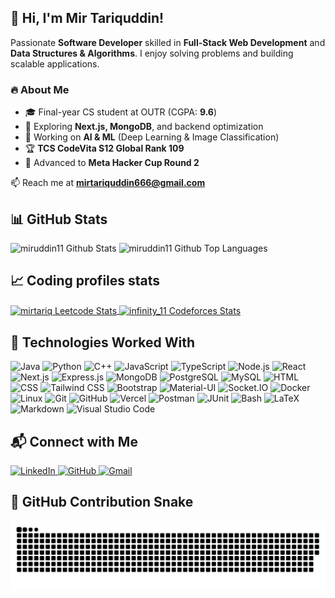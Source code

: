 ## 👋 Hi, I'm Mir Tariquddin!

<p>
  Passionate <strong>Software Developer</strong> skilled in <strong>Full-Stack Web Development</strong> and <strong>Data Structures & Algorithms</strong>. I enjoy solving problems and building scalable applications.
</p>

<h3>🔥 About Me</h3>
<ul>
  <li>🎓 Final-year CS student at OUTR (CGPA: <strong>9.6</strong>)</li>
  <li>🚀 Exploring <strong>Next.js, MongoDB</strong>, and backend optimization</li>
  <li>🤖 Working on <strong>AI & ML</strong> (Deep Learning & Image Classification)</li>
  <li>🏆 <strong>TCS CodeVita S12 Global Rank 109</strong></li>
  <li>🏅 Advanced to <strong>Meta Hacker Cup Round 2</strong></li>
</ul>

<p>📫 Reach me at <a href="mailto:mirtariquddin666@gmail.com"><strong>mirtariquddin666@gmail.com</strong></a></p>

## 📊 GitHub Stats

<span>
<img height="174" src="https://github-readme-stats.vercel.app/api?username=miruddin11&show_icons=true&hide=contribs&theme=github_dark&border_color=30363d)" alt="miruddin11 Github Stats" />
<img height="174" src="https://github-readme-stats.vercel.app/api/top-langs/?username=miruddin11&layout=compact&langs_count=6&theme=github_dark&border_color=30363d&size_weight=0.5&count_weight=0.5&hide=css" alt="miruddin11 Github Top Languages" />
</span>

## 📈 Coding profiles stats

<a href="https://leetcode.com/mirtariq">
<img align="center" height="322" src="https://leetcard.jacoblin.cool/mirtariq?theme=dark&font=noto_sans&ext=contest&sheets=https://gist.githubusercontent.com/RedHeadphone/5e715e284c89cace8f5fa09f7fb930b8/raw/164541033f8ae34e5ef6789c0d1ee627ece80f01/leetcode_stats_card.css" alt="mirtariq Leetcode Stats"/>
</a>
<a href="https://codeforces.com/profile/Nirmali18">
<img align="center" height="322" src="https://codeforces-readme-stats.vercel.app/api/card?username=infinity_11&theme=github_dark&force_username=true&border_color=30363d" alt="infinity_11 Codeforces Stats"/>
</a>

## 🧩 Technologies Worked With

<p>
<img alt="Java" src="https://img.shields.io/badge/Java-e6712c?logo=Java&logoColor=white">
<img alt="Python" src="https://img.shields.io/badge/Python-3f7cad.svg?logo=python&logoColor=white">
<img alt="C++" src="https://img.shields.io/badge/C%2B%2B-00599C?logo=c%2B%2B&logoColor=white">
<img alt="JavaScript" src="https://img.shields.io/badge/JavaScript-20232A.svg?logo=javascript&logoColor=F7DF1E">
<img alt="TypeScript" src="https://img.shields.io/badge/TypeScript-007ACC.svg?logo=typescript&logoColor=white">
<img alt="Node.js" src="https://img.shields.io/badge/Node.js-58af50.svg?logo=node.js&logoColor=white">
<img alt="React" src="https://img.shields.io/badge/React-20232A?logo=react&logoColor=61DAFB">
<img alt="Next.js" src="https://img.shields.io/badge/Next.js-000000.svg?logo=next.js&logoColor=white">
<img alt="Express.js" src="https://img.shields.io/badge/Express.js-404D59.svg?logo=express&logoColor=white">
<img alt="MongoDB" src="https://img.shields.io/badge/MongoDB-5baa43.svg?logo=mongodb&logoColor=white">
<img alt="PostgreSQL" src="https://img.shields.io/badge/PostgreSQL-316192.svg?logo=postgresql&logoColor=white">
<img alt="MySQL" src="https://img.shields.io/badge/MySQL-2e7690?logo=mysql&logoColor=white">
<img alt="HTML" src="https://img.shields.io/badge/HTML-E34F26.svg?logo=html5&logoColor=white">
<img alt="CSS" src="https://img.shields.io/badge/CSS-1572B6.svg?logo=css3&logoColor=white">
<img alt="Tailwind CSS" src="https://img.shields.io/badge/Tailwind_CSS-06B6D4.svg?logo=tailwind-css&logoColor=white">
<img alt="Bootstrap" src="https://img.shields.io/badge/Bootstrap-7952B3.svg?logo=bootstrap&logoColor=white">
<img alt="Material-UI" src="https://img.shields.io/badge/Material--UI-0081CB.svg?logo=mui&logoColor=white">
<img alt="Socket.IO" src="https://img.shields.io/badge/Socket.IO-010101.svg?logo=socket.io&logoColor=white">
<img alt="Docker" src="https://img.shields.io/badge/Docker-02569B?logo=Docker&logoColor=white">
<img alt="Linux" src="https://img.shields.io/badge/Linux-f6db47?logo=linux&logoColor=black">
<img alt="Git" src="https://img.shields.io/badge/Git-F05033.svg?logo=git&logoColor=white">
<img alt="GitHub" src="https://img.shields.io/badge/GitHub-181717.svg?logo=github&logoColor=white">
<img alt="Vercel" src="https://img.shields.io/badge/Vercel-000000.svg?logo=vercel&logoColor=white">
<img alt="Postman" src="https://img.shields.io/badge/Postman-FF6C37?logo=postman&logoColor=white">
<img alt="JUnit" src="https://img.shields.io/badge/JUnit-25A162.svg?logo=junit5&logoColor=white">
<img alt="Bash" src="https://img.shields.io/badge/Bash-20232A.svg?logo=gnu-bash&logoColor=white">
<img alt="LaTeX" src="https://img.shields.io/badge/LaTeX-008080.svg?logo=LaTeX&logoColor=white">
<img alt="Markdown" src="https://img.shields.io/badge/Markdown-20232A.svg?logo=markdown&logoColor=white">
<img alt="Visual Studio Code" src="https://img.shields.io/badge/Visual%20Studio%20Code-167acd.svg?logo=visual-studio-code&logoColor=white">
</p>



## 📬 Connect with Me

<p>
  <a href="https://linkedin.com/in/mir-tariquddin" target="_blank">
    <img src="https://img.shields.io/badge/LinkedIn-%230077B5.svg?style=for-the-badge&logo=linkedin&logoColor=white" alt="LinkedIn">
  </a>
  
  <a href="https://github.com/miruddin11" target="_blank">
    <img src="https://img.shields.io/badge/GitHub-%23121011.svg?style=for-the-badge&logo=github&logoColor=white" alt="GitHub">
  </a>
  
  <a href="mailto:mirtariquddin666@gmail.com">
    <img src="https://img.shields.io/badge/Gmail-D14836?style=for-the-badge&logo=gmail&logoColor=white" alt="Gmail">
  </a>
</p>

## 🐍 GitHub Contribution Snake

<p>
  <img src="https://github.com/miruddin11/miruddin11/blob/output/github-snake-dark.svg" alt="snake gif">
</p>


